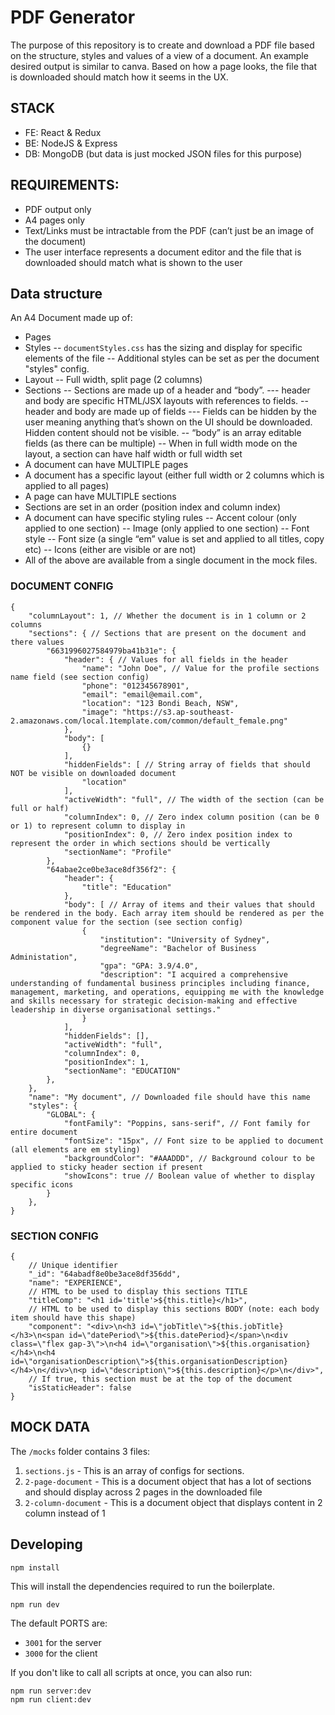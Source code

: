 # PDF Generator

The purpose of this repository is to create and download a PDF file based on the structure, styles and values of a view of a document.
An example desired output is similar to canva. Based on how a page looks, the file that is downloaded should match how it seems in the UX.

## STACK

- FE: React & Redux
- BE: NodeJS & Express
- DB: MongoDB (but data is just mocked JSON files for this purpose)

## REQUIREMENTS:

- PDF output only
- A4 pages only
- Text/Links must be intractable from the PDF (can’t just be an image of the document)
- The user interface represents a document editor and the file that is downloaded should match what is shown to the user

## Data structure

An A4 Document made up of:

- Pages
- Styles
  -- `documentStyles.css` has the sizing and display for specific elements of the file
  -- Additional styles can be set as per the document "styles" config.
- Layout
  -- Full width, split page (2 columns)
- Sections
  -- Sections are made up of a header and “body”.
  --- header and body are specific HTML/JSX layouts with references to fields.
  -- header and body are made up of fields
  --- Fields can be hidden by the user meaning anything that’s shown on the UI should be downloaded. Hidden content should not be visible.
  -- “body” is an array editable fields (as there can be multiple)
  -- When in full width mode on the layout, a section can have half width or full width set
- A document can have MULTIPLE pages
- A document has a specific layout (either full width or 2 columns which is applied to all pages)
- A page can have MULTIPLE sections
- Sections are set in an order (position index and column index)
- A document can have specific styling rules
  -- Accent colour (only applied to one section)
  -- Image (only applied to one section)
  -- Font style
  -- Font size (a single “em” value is set and applied to all titles, copy etc)
  -- Icons (either are visible or are not)
- All of the above are available from a single document in the mock files.

### DOCUMENT CONFIG

```shell
{
    "columnLayout": 1, // Whether the document is in 1 column or 2 columns
    "sections": { // Sections that are present on the document and there values
        "6631996027584979ba41b31e": {
            "header": { // Values for all fields in the header
                "name": "John Doe", // Value for the profile sections name field (see section config)
                "phone": "012345678901",
                "email": "email@email.com",
                "location": "123 Bondi Beach, NSW",
                "image": "https://s3.ap-southeast-2.amazonaws.com/local.1template.com/common/default_female.png"
            },
            "body": [
                {}
            ],
            "hiddenFields": [ // String array of fields that should NOT be visible on downloaded document
                "location"
            ],
            "activeWidth": "full", // The width of the section (can be full or half)
            "columnIndex": 0, // Zero index column position (can be 0 or 1) to represent column to display in
            "positionIndex": 0, // Zero index position index to represent the order in which sections should be vertically
            "sectionName": "Profile"
        },
        "64abae2ce0be3ace8df356f2": {
            "header": {
                "title": "Education"
            },
            "body": [ // Array of items and their values that should be rendered in the body. Each array item should be rendered as per the component value for the section (see section config)
                {
                    "institution": "University of Sydney",
                    "degreeName": "Bachelor of Business Administation",
                    "gpa": "GPA: 3.9/4.0",
                    "description": "I acquired a comprehensive understanding of fundamental business principles including finance, management, marketing, and operations, equipping me with the knowledge and skills necessary for strategic decision-making and effective leadership in diverse organisational settings."
                }
            ],
            "hiddenFields": [],
            "activeWidth": "full",
            "columnIndex": 0,
            "positionIndex": 1,
            "sectionName": "EDUCATION"
        },
    },
    "name": "My document", // Downloaded file should have this name
    "styles": {
        "GLOBAL": {
            "fontFamily": "Poppins, sans-serif", // Font family for entire document
            "fontSize": "15px", // Font size to be applied to document (all elements are em styling)
            "backgroundColor": "#AAADDD", // Background colour to be applied to sticky header section if present
            "showIcons": true // Boolean value of whether to display specific icons
        }
    },
}
```

### SECTION CONFIG

```shell
{
    // Unique identifier
    "_id": "64abadf8e0be3ace8df356dd",
    "name": "EXPERIENCE",
    // HTML to be used to display this sections TITLE
    "titleComp": "<h1 id='title'>${this.title}</h1>",
    // HTML to be used to display this sections BODY (note: each body item should have this shape)
    "component": "<div>\n<h3 id=\"jobTitle\">${this.jobTitle}</h3>\n<span id=\"datePeriod\">${this.datePeriod}</span>\n<div class=\"flex gap-3\">\n<h4 id=\"organisation\">${this.organisation}</h4>\n<h4 id=\"organisationDescription\">${this.organisationDescription}</h4>\n</div>\n<p id=\"description\">${this.description}</p>\n</div>",
    // If true, this section must be at the top of the document
    "isStaticHeader": false
}
```

## MOCK DATA

The `/mocks` folder contains 3 files:

1. `sections.js` - This is an array of configs for sections.
2. `2-page-document` - This is a document object that has a lot of sections and should display across 2 pages in the downloaded file
3. `2-column-document` - This is a document object that displays content in 2 column instead of 1

## Developing

```shell
npm install
```

This will install the dependencies required to run the boilerplate.

```shell
npm run dev
```

The default PORTS are:

- `3001` for the server
- `3000` for the client

If you don't like to call all scripts at once, you can also run:

```shell
npm run server:dev
npm run client:dev
```
